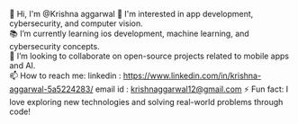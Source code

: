 👋 Hi, I'm @Krishna aggarwal 
🚀 I'm interested in app development, cybersecurity, and computer vision.  
📚 I’m currently learning ios development, machine learning, and cybersecurity concepts.  
🤝 I’m looking to collaborate on open-source projects related to mobile apps and AI.  
📫 How to reach me: linkedin : https://www.linkedin.com/in/krishna-aggarwal-5a5224283/  email id : krishnaggarwal12@gmail.com
⚡ Fun fact: I love exploring new technologies and solving real-world problems through code!  

